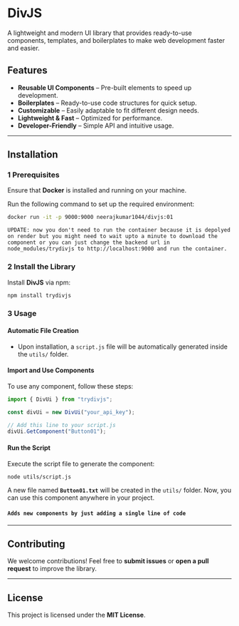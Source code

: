 # DivJS

A lightweight and modern UI library that provides ready-to-use components, templates, and boilerplates to make web development faster and easier.

## Features
- **Reusable UI Components** – Pre-built elements to speed up development.
- **Boilerplates** – Ready-to-use code structures for quick setup.
- **Customizable** – Easily adaptable to fit different design needs.
- **Lightweight & Fast** – Optimized for performance.
- **Developer-Friendly** – Simple API and intuitive usage.

---

## Installation

### 1️ Prerequisites
Ensure that **Docker** is installed and running on your machine.

Run the following command to set up the required environment:
```sh
docker run -it -p 9000:9000 neerajkumar1044/divjs:01
```
`UPDATE: now you don't need to run the container because it is depolyed on render but you might need to wait upto a minute to download the component or you can just change the backend url in node_modules/trydivjs to http://localhost:9000 and run the container.`

### 2️ Install the Library
Install **DivJS** via npm:
```sh
npm install trydivjs
```

### 3️ Usage

####  Automatic File Creation
- Upon installation, a `script.js` file will be automatically generated inside the `utils/` folder.

####  Import and Use Components
To use any component, follow these steps:

```javascript
import { DivUi } from "trydivjs";

const divUi = new DivUi("your_api_key");

// Add this line to your script.js
divUi.GetComponent("Button01");
```

#### Run the Script
Execute the script file to generate the component:
```sh
node utils/script.js
```

A new file named **`Button01.txt`** will be created in the `utils/` folder. Now, you can use this component anywhere in your project.

#### `Adds new components by just adding a single line of code`

---

##  Contributing
We welcome contributions! Feel free to **submit issues** or **open a pull request** to improve the library.

---

##  License
This project is licensed under the **MIT License**.

